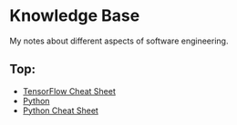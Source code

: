 # Knowledge Base

My notes about different aspects of software engineering.

## Top:
- [TensorFlow Cheat Sheet](ML/tf-cheatsheet.md)
- [Python](Python/Python.md)
- [Python Cheat Sheet](Python/CheatSheet/index.md)